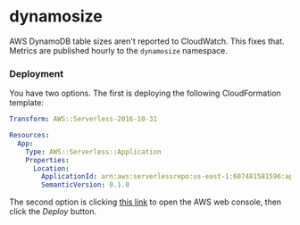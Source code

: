 # dynamosize

AWS DynamoDB table sizes aren't reported to CloudWatch. This fixes that. Metrics
are published hourly to the `dynamosize` namespace.

### Deployment

You have two options. The first is deploying the following CloudFormation template:

```yaml
Transform: AWS::Serverless-2016-10-31

Resources:
  App:
    Type: AWS::Serverless::Application
    Properties:
      Location:
        ApplicationId: arn:aws:serverlessrepo:us-east-1:607481581596:applications/dynamosize
        SemanticVersion: 0.1.0
```

The second option is clicking [this link][console] to open the AWS web console,
then click the _Deploy_ button. 

[console]: https://console.aws.amazon.com/lambda/home?region=us-east-1#/create/app?applicationId=arn:aws:serverlessrepo:us-east-1:607481581596:applications/dynamosize
